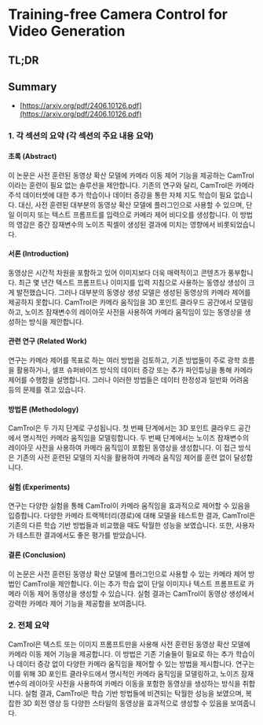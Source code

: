 # Training-free Camera Control for Video Generation
## TL;DR
## Summary
- [https://arxiv.org/pdf/2406.10126.pdf](https://arxiv.org/pdf/2406.10126.pdf)

### 1. 각 섹션의 요약 (각 섹션의 주요 내용 요약) 

#### 초록 (Abstract)
이 논문은 사전 훈련된 동영상 확산 모델에 카메라 이동 제어 기능을 제공하는 CamTrol이라는 훈련이 필요 없는 솔루션을 제안합니다. 기존의 연구와 달리, CamTrol은 카메라 주석 데이터셋에 대한 추가 학습이나 데이터 증강을 통한 자체 지도 학습이 필요 없습니다. 대신, 사전 훈련된 대부분의 동영상 확산 모델에 플러그인으로 사용할 수 있으며, 단일 이미지 또는 텍스트 프롬프트를 입력으로 카메라 제어 비디오를 생성합니다. 이 방법의 영감은 중간 잠재변수의 노이즈 픽셀이 생성된 결과에 미치는 영향에서 비롯되었습니다.

#### 서론 (Introduction)
동영상은 시간적 차원을 포함하고 있어 이미지보다 더욱 매력적이고 콘텐츠가 풍부합니다. 최근 몇 년간 텍스트 프롬프트나 이미지를 입력 지침으로 사용하는 동영상 생성이 크게 발전했습니다. 그러나 대부분의 동영상 생성 모델은 생성된 동영상의 카메라 제어를 제공하지 못합니다. CamTrol은 카메라 움직임을 3D 포인트 클라우드 공간에서 모델링하고, 노이즈 잠재변수의 레이아웃 사전을 사용하여 카메라 움직임이 있는 동영상을 생성하는 방식을 제안합니다.

#### 관련 연구 (Related Work)
연구는 카메라 제어를 목표로 하는 여러 방법을 검토하고, 기존 방법들이 주로 광학 흐름을 활용하거나, 셀프 슈퍼바이즈 방식의 데이터 증강 또는 추가 파인튜닝을 통해 카메라 제어를 수행함을 설명합니다. 그러나 이러한 방법들은 데이터 한정성과 일반화 어려움 등의 문제를 겪고 있습니다.

#### 방법론 (Methodology)
CamTrol은 두 가지 단계로 구성됩니다. 첫 번째 단계에서는 3D 포인트 클라우드 공간에서 명시적인 카메라 움직임을 모델링합니다. 두 번째 단계에서는 노이즈 잠재변수의 레이아웃 사전을 사용하여 카메라 움직임이 포함된 동영상을 생성합니다. 이 접근 방식은 기존의 사전 훈련된 모델의 지식을 활용하여 카메라 움직임 제어를 훈련 없이 달성합니다.

#### 실험 (Experiments)
연구는 다양한 실험을 통해 CamTrol이 카메라 움직임을 효과적으로 제어할 수 있음을 입증합니다. 다양한 카메라 트랙젝터리(경로)에 대해 모델을 테스트한 결과, CamTrol은 기존의 다른 학습 기반 방법들과 비교했을 때도 탁월한 성능을 보였습니다. 또한, 사용자가 테스트한 결과에서도 좋은 평가를 받았습니다.

#### 결론 (Conclusion)
이 논문은 사전 훈련된 동영상 확산 모델에 플러그인으로 사용할 수 있는 카메라 제어 방법인 CamTrol을 제안합니다. 이는 추가 학습 없이 단일 이미지나 텍스트 프롬프트로 카메라 이동 제어 동영상을 생성할 수 있습니다. 실험 결과는 CamTrol이 동영상 생성에서 강력한 카메라 제어 기능을 제공함을 보여줍니다.

### 2. 전체 요약
CamTrol은 텍스트 또는 이미지 프롬프트만을 사용해 사전 훈련된 동영상 확산 모델에 카메라 이동 제어 기능을 제공합니다. 이 방법은 기존 기술들이 필요로 하는 추가 학습이나 데이터 증강 없이 다양한 카메라 움직임을 제어할 수 있는 방법을 제시합니다. 연구는 이를 위해 3D 포인트 클라우드에서 명시적인 카메라 움직임을 모델링하고, 노이즈 잠재변수의 레이아웃 사전을 사용하여 카메라 이동을 포함한 동영상을 생성하는 방식을 취합니다. 실험 결과, CamTrol은 학습 기반 방법들에 비견되는 탁월한 성능을 보였으며, 복잡한 3D 회전 영상 등 다양한 스타일의 동영상을 효과적으로 생성할 수 있음을 보여줍니다. 